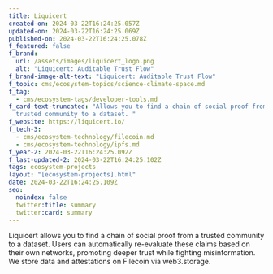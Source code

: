 ```yaml
---
title: Liquicert
created-on: 2024-03-22T16:24:25.057Z
updated-on: 2024-03-22T16:24:25.069Z
published-on: 2024-03-22T16:24:25.078Z
f_featured: false
f_brand:
  url: /assets/images/liquicert_logo.png
  alt: "Liquicert: Auditable Trust Flow"
f_brand-image-alt-text: "Liquicert: Auditable Trust Flow"
f_topic: cms/ecosystem-topics/science-climate-space.md
f_tag:
  - cms/ecosystem-tags/developer-tools.md
f_card-text-truncated: "Allows you to find a chain of social proof from a
  trusted community to a dataset. "
f_website: https://liquicert.io/
f_tech-3:
  - cms/ecosystem-technology/filecoin.md
  - cms/ecosystem-technology/ipfs.md
f_year-2: 2024-03-22T16:24:25.092Z
f_last-updated-2: 2024-03-22T16:24:25.102Z
tags: ecosystem-projects
layout: "[ecosystem-projects].html"
date: 2024-03-22T16:24:25.109Z
seo:
  noindex: false
  twitter:title: summary
  twitter:card: summary
---
```

Liquicert allows you to find a chain of social proof from a trusted community to a dataset. Users can automatically re-evaluate these claims based on their own networks, promoting deeper trust while fighting misinformation. We store data and attestations on Filecoin via web3.storage.